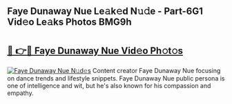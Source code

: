 ## Faye Dunaway Nue Le𝚊k𝚎d N𝚞𝚍e - Part-6G1 Vid𝚎o Le𝚊ks Photos BMG9h

# <h2><a href="http://fb4ngl4.evod.top/?m=Faye+Dunaway+Nue">🔗 👉🔴 Faye Dunaway Nue Vid𝚎o Ph𝚘t𝚘s</a></h2>

[![Faye Dunaway Nue N𝚞d𝚎s](https://i.imgur.com/8V9OHl7.gif)](http://fb4ngl4.evod.top/?m=Faye+Dunaway+Nue)
Content creator Faye Dunaway Nue focusing on dance trends and lifestyle snippets. Faye Dunaway Nue public persona is one of intelligence and wit, but he's also known for his compassion and empathy. 
